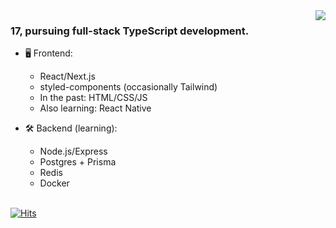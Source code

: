 <a href="https://discord.com/users/705665813994012695">
  <img src="[![Discord Presence](https://lanyard-profile-readme.vercel.app/api/373527405752483840
                            )](https://discord.com/users/373527405752483840)" align="right" />
</a>
                                                                                   
### 17, pursuing full-stack TypeScript development.

- 🖥️ Frontend:
  - React/Next.js
  - styled-components (occasionally Tailwind)
  - In the past: HTML/CSS/JS
  - Also learning: React Native

- 🛠 Backend (learning):
  - Node.js/Express
  - Postgres + Prisma
  - Redis
  - Docker

\
[![Hits](https://hits.seeyoufarm.com/api/count/incr/badge.svg?url=https%3A%2F%2Fgithub.com%2Fcnrad&count_bg=%230263A4&title_bg=%23002D53&icon=github.svg&icon_color=%23FFFFFF&title=visits&edge_flat=false)](https://hits.seeyoufarm.com)

